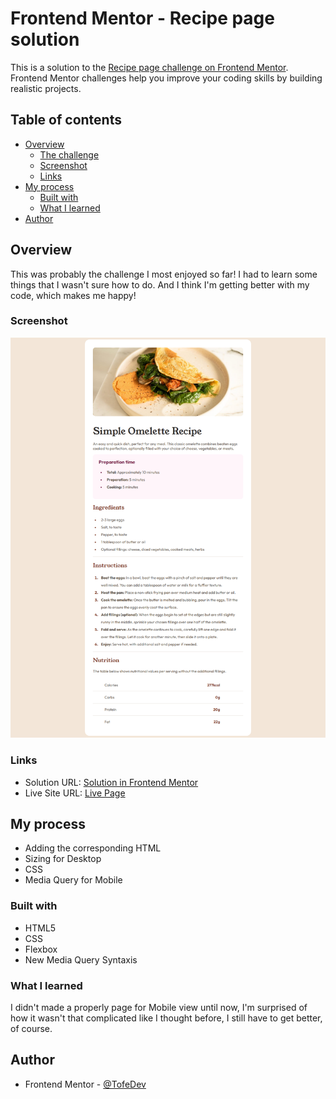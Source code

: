 # Frontend Mentor - Recipe page solution

This is a solution to the [Recipe page challenge on Frontend Mentor](https://www.frontendmentor.io/challenges/recipe-page-KiTsR8QQKm). Frontend Mentor challenges help you improve your coding skills by building realistic projects.

## Table of contents

- [Overview](#overview)
  - [The challenge](#the-challenge)
  - [Screenshot](#screenshot)
  - [Links](#links)
- [My process](#my-process)
  - [Built with](#built-with)
  - [What I learned](#what-i-learned)
- [Author](#author)

## Overview

This was probably the challenge I most enjoyed so far! I had to learn some things that I wasn't sure how to do. And I think I'm getting better with my code, which makes me happy!

### Screenshot

![Finished Page](./design/Screenshot%20Finished%20Project.png)

### Links

- Solution URL: [Solution in Frontend Mentor](https://www.frontendmentor.io/solutions/responsive-recipe-challenge-HSvu-bAu7R)
- Live Site URL: [Live Page](https://tofedev.github.io/recipe-page-challenge/)

## My process

- Adding the corresponding HTML
- Sizing for Desktop
- CSS
- Media Query for Mobile

### Built with

- HTML5
- CSS
- Flexbox
- New Media Query Syntaxis

### What I learned

I didn't made a properly page for Mobile view until now, I'm surprised of how it wasn't that complicated like I thought before, I still have to get better, of course.

## Author

- Frontend Mentor - [@TofeDev](https://www.frontendmentor.io/profile/TofeDev)
